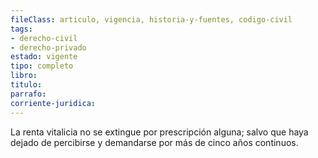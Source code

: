 ```yaml
---
fileClass: articulo, vigencia, historia-y-fuentes, codigo-civil
tags:
- derecho-civil
- derecho-privado
estado: vigente
tipo: completo
libro:
titulo:
parrafo:
corriente-juridica:
---
```

La renta vitalicia no se extingue por prescripción alguna; salvo que haya dejado de percibirse y demandarse por más de cinco años continuos.